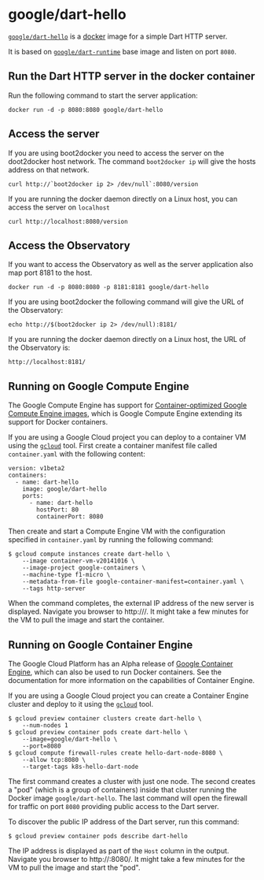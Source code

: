 # google/dart-hello

[`google/dart-hello`](https://hub.docker.com/r/google/dart-hello) is a
[docker](https://docker.io) image for a simple Dart HTTP server.

It is based on
[`google/dart-runtime`](https://hub.docker.com/r/google/dart-runtime)
base image and listen on port `8080`.

## Run the Dart HTTP server in the docker container

Run the following command to start the server application:

    docker run -d -p 8080:8080 google/dart-hello

## Access the server

If you are using boot2docker you need to access the server on the
doot2docker host network. The command `boot2docker ip` will give the
hosts address on that network.

    curl http://`boot2docker ip 2> /dev/null`:8080/version

If you are running the docker daemon directly on a Linux host, you can
access the server on `localhost`

    curl http://localhost:8080/version

## Access the Observatory

If you want to access the Observatory as well as the server
application also map port 8181 to the host.

    docker run -d -p 8080:8080 -p 8181:8181 google/dart-hello

If you are using boot2docker the following command will give the URL of
the Observatory:

    echo http://$(boot2docker ip 2> /dev/null):8181/

If you are running the docker daemon directly on a Linux host, the
URL of the Observatory is:

    http://localhost:8181/

## Running on Google Compute Engine

The Google Compute Engine has support for
[Container-optimized Google Compute Engine images][1],
which is Google Compute Engine extending its support for Docker containers.

If you are using a Google Cloud project you can deploy to a container VM
using the [`gcloud`][3] tool. First create a
container manifest file called `container.yaml` with the following content:

    version: v1beta2
    containers:
      - name: dart-hello
        image: google/dart-hello
        ports:
          - name: dart-hello
            hostPort: 80
            containerPort: 8080

Then create and start a Compute Engine VM with the configuration
specified in `container.yaml` by running the following command:

    $ gcloud compute instances create dart-hello \
        --image container-vm-v20141016 \
        --image-project google-containers \
        --machine-type f1-micro \
        --metadata-from-file google-container-manifest=container.yaml \
        --tags http-server

When the command completes, the external IP address of the new server is
displayed. Navigate you browser to http://<server IP>/. It might take a few
minutes for the VM to pull the image and start the container.

## Running on Google Container Engine

The Google Cloud Platform has an Alpha release of [Google Container Engine][2],
which can also be used to run Docker containers. See the documentation for
more information on the capabilities of Container Engine.

If you are using a Google Cloud project you can create a Container Engine
cluster and deploy to it using the [`gcloud`][3]
tool.

    $ gcloud preview container clusters create dart-hello \
        --num-nodes 1
    $ gcloud preview container pods create dart-hello \
        --image=google/dart-hello \
        --port=8080
    $ gcloud compute firewall-rules create hello-dart-node-8080 \
        --allow tcp:8080 \
        --target-tags k8s-hello-dart-node

The first command creates a cluster with just one node. The second creates
a "pod" (which is a group of containers) inside that cluster
running the Docker image `google/dart-hello`. The last command will open
the firewall for traffic on port `8080` providing public access to the
Dart server.

To discover the public IP address of the Dart server, run this command:

    $ gcloud preview container pods describe dart-hello

The IP address is displayed as part of the `Host` column in the output.
Navigate you browser to http://<server IP>:8080/. It might take a few
minutes for the VM to pull the image and start the "pod".

[1]: https://cloud.google.com/compute/docs/containers/container_vms
[2]: https://cloud.google.com/container-engine/docs/
[3]: https://cloud.google.com/sdk/
